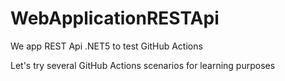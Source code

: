 # WebApplicationRESTApi
We app REST Api .NET5 to test GitHub Actions

Let's try several GitHub Actions scenarios for learning purposes
